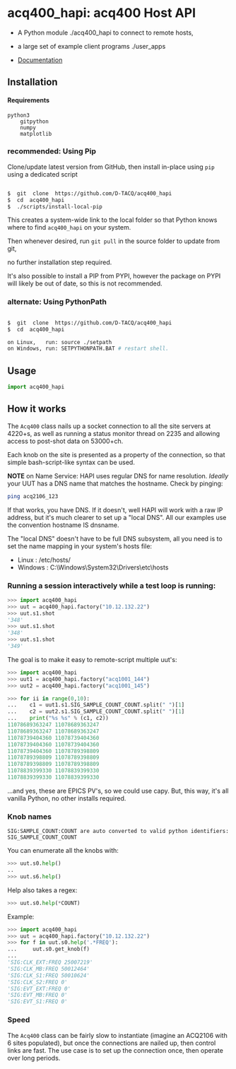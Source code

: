 # acq400_hapi: acq400 Host API

* A Python module ./acq400_hapi to connect to remote hosts, 
* a large set of example client programs ./user_apps

* [Documentation](https://d-tacq.github.io/acq400_hapi_docs)

## Installation

#### Requirements
	python3
		gitpython
		numpy
		matplotlib

### recommended: Using Pip
  
Clone/update latest version from GitHub, then install in-place using `pip` using a dedicated script

```bash

$  git  clone  https://github.com/D-TACQ/acq400_hapi
$  cd  acq400_hapi
$  ./scripts/install-local-pip  

```

This creates a system-wide link to the local folder so that Python knows where to find `acq400_hapi` on your system. 

Then whenever desired, run `git pull` in the source folder to update from git,

no further installation step required.

It's also possible to install a PIP from PYPI, however the package on PYPI will likely be out of date, so this is not recommended.

### alternate: Using PythonPath
```bash

$  git  clone  https://github.com/D-TACQ/acq400_hapi
$  cd  acq400_hapi

on Linux,   run: source ./setpath
on Windows, run: SETPYTHONPATH.BAT # restart shell.

```

## Usage

```python
import acq400_hapi
```

## How it works

The `Acq400` class nails up a socket connection to all the site servers at 4220+s, as well as
running a status monitor thread on 2235 and allowing access to post-shot data on 53000+ch.

Each knob on the site is presented as a property of the connection, so that simple
bash-script-like syntax can be used.

**NOTE** on Name Service: HAPI uses regular DNS for name resolution. *Ideally* your UUT has a
DNS name that matches the hostname. Check by pinging:

```bash
ping acq2106_123
```

If that works, you have DNS. If it doesn't, well HAPI will work with a raw IP address, but
it's much clearer to set up a "local DNS". All our examples use the convention hostname IS
dnsname.

The "local DNS" doesn't have to be full DNS subsystem, all you need is to set the name mapping
in your system's hosts file:

 * Linux : /etc/hosts/
 * Windows : C:\Windows\System32\Drivers\etc\hosts


### Running a session interactively while a test loop is running:

```python
>>> import acq400_hapi
>>> uut = acq400_hapi.factory("10.12.132.22")
>>> uut.s1.shot
'348'
>>> uut.s1.shot
'348'
>>> uut.s1.shot
'349'
```

The goal is to make it easy to remote-script multiple uut's:

```python
>>> import acq400_hapi
>>> uut1 = acq400_hapi.factory("acq1001_144")
>>> uut2 = acq400_hapi.factory("acq1001_145")

>>> for ii in range(0,10):
...    c1 = uut1.s1.SIG_SAMPLE_COUNT_COUNT.split(" ")[1]
...    c2 = uut2.s1.SIG_SAMPLE_COUNT_COUNT.split(" ")[1]
...    print("%s %s" % (c1, c2))
11078689363247 11078689363247
11078689363247 11078689363247
11078739404360 11078739404360
11078739404360 11078739404360
11078739404360 11078789398809
11078789398809 11078789398809
11078789398809 11078789398809
11078839399330 11078839399330
11078839399330 11078839399330
```

...and yes, these are EPICS PV's, so we could use capy. But, this way, it's all vanilla
Python, no other installs required.

### Knob names

```text
SIG:SAMPLE_COUNT:COUNT are auto converted to valid python identifiers:
SIG_SAMPLE_COUNT_COUNT
```

You can enumerate all the knobs with:

```python
>>> uut.s0.help()
..
>>> uut.s6.help()
```

Help also takes a regex:

```python
>>> uut.s0.help(*COUNT)
```

Example:

```python
>>> import acq400_hapi
>>> uut = acq400_hapi.factory("10.12.132.22")
>>> for f in uut.s0.help('.*FREQ'):
...     uut.s0.get_knob(f)
...
'SIG:CLK_EXT:FREQ 25007219'
'SIG:CLK_MB:FREQ 50012464'
'SIG:CLK_S1:FREQ 50010624'
'SIG:CLK_S2:FREQ 0'
'SIG:EVT_EXT:FREQ 0'
'SIG:EVT_MB:FREQ 0'
'SIG:EVT_S1:FREQ 0'
```

### Speed

The `Acq400` class can be fairly slow to instantiate (imagine an ACQ2106 with 6 sites
populated), but once the connections are nailed up, then control links are fast. The use case
is to set up the connection once, then operate over long periods.
